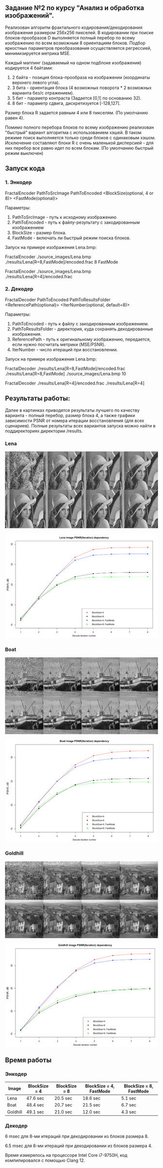 ## Задание №2 по курсу "Анализ и обработка изображений".

Реализован алгоритм фрактального кодирования/декодирования изображения размером 256x256 пикселей.
В кодировании при поиске блоков-прообразов D выполняется полный перебор по всему изображению по всем возможным 8 ориентациям блоков. Подбор яркостных параметров преобразования осуществляется регрессией, минимизируется метрика MSE.

Каждый маппинг (задаваемый на одном подблоке изображения) кодируется 4 байтами:
1. 2 байта - позиция блока-прообраза на изображении (координаты верхнего левого угла).
3. 3 бита - ориентация блока (4 возможных поворота * 2 возможных варианта без/с отражением).
4. 5 бит - параметр контраста (Задается [0,1] по основанию 32).
5. 8 бит - параметр сдвига, дискретизуется [-128,127].

Размер блока R задается равным 4 или 8 пикселям. (По умолчанию равен 4).

Помимо полного перебора блоков по всему изображению реализован "быстрый" вариант алгоритма с использованием хэшей. В таком режиме поиск выполняется только среди блоков с одинаковым хэшом. Исключение составляют блоки R c очень маленькой дисперсией - для них перебор все равно идет по всем блокам. (По умолчанию быстрый режим выключен)

## Запуск кода

### 1. Энкодер
FractalEncoder PathToSrcImage PathToEncoded <BlockSize(optional, 4 or 8)> <FastMode(optional)>

Параметры:
1. PathToSrcImage - путь к исходному изображению
2. PathToEncoded - путь к файлу-результату с закодированным изображением
3. BlockSize - размер блока.
4. FastMode - включать ли быстрый режим поиска блоков.

Запуск на примере изображения Lena.bmp:

FractalEncoder ./source_images/Lena.bmp ./results/Lena[R=8,FastMode]/encoded.frac 8 FastMode

FractalEncoder ./source_images/Lena.bmp ./results/Lena[R=4]/encoded.frac

### 2. Декодер
FractalDecoder PathToEncoded PathToResultsFolder <ReferencePath(optional)> <IterNumber(optional, default=8)>

Параметры:
1. PathToEncoded - путь к файлу с закодированным изображением.
2. PathToResultsFolder - директория, куда сохранять декодированные изображения.
3. ReferencePath - путь к оригинальному изображению, передается, если нужно посчитать метрики (MSE/PSNR).
4. IterNumber - число итераций при восстановлении.

Запуск на примере изображения Lena.bmp:

FractalDecoder ./results/Lena[R=8,FastMode]/encoded.frac ./results/Lena[R=8,FastMode] ./source_images/Lena.bmp 10

FractalDecoder ./results/Lena[R=4]/encoded.frac ./results/Lena[R=4]

## Результаты работы:

Далее в картинках приводятся результаты лучшего по качеству варианта - полный перебор, размер блока 4, а также графики зависимости PSNR от номера итерации восстановления (для всех сценариев). Полные результаты всех вариантов запуска можно найти в поддиректориях директории /results.

### Lena

![Lena_img_results](./results/Lena[R=4]/concated.bmp)

![Lena_res_graph](./results/psnr_plot_lena.png)

### Boat

![Boat_img_results](./results/Boat[R=4]/concated.bmp)

![Boat_res_graph](./results/psnr_plot_boat.png)

### Goldhill

![Goldhill_img_results](./results/Goldhill[R=4]/concated.bmp)

![Goldhill_res_graph](./results/psnr_plot_goldhill.png)

## Время работы

### Энкодер

Image   | BlockSize = 4 | BlockSize = 8 | BlockSize = 4, FastMode | BlockSize = 8, FastMode |
------- | ------------- | ------------- | ----------------------- | ----------------------- |
Lena | 47.6 sec | 20.5 sec | 18.6 sec | 5.1 sec |
Boat | 48.4 sec | 20.7 sec | 21.5 sec | 6.7 sec |
Goldhill | 49.1 sec | 21.0 sec | 12.0 sec | 4.3 sec |

### Декодер

6 msec для 8-ми итераций при декодировании из блоков размера 8.

6.5 msec для 8-ми итераций при декодировании из блоков размера 4.

Время измерялось на процессоре Intel Core i7-9750H, код компилировался с помощью Clang 12.